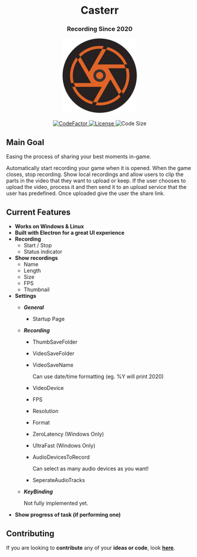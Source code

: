 <h1 align="center">Casterr</h1>
<h3 align="center">Recording Since 2020</h3>

<p align="center">
  <img src="https://raw.githubusercontent.com/CasterrTV/website/master/static/img/Orange_Casterr_Logo.svg" alt="logo" width="200px" />
  
  <br />
  <br />
  
  <a href="https://www.codefactor.io/repository/github/sbondco/casterr">
    <img src="https://www.codefactor.io/repository/github/sbondco/casterr/badge" alt="CodeFactor" />
  </a>
  
  <a href="LICENSE">
    <img src="https://img.shields.io/github/license/CasterrTV/Casterr.svg" alt="License" />
  </a>
  
  <a>
    <img src="https://img.shields.io/github/repo-size/CasterrTV/Casterr.svg" alt="Code Size" />
  </a>
</p>

## Main Goal

Easing the process of sharing your best moments in-game.

Automatically start recording your game when it is opened. When the game closes, stop recording. Show local recordings and allow users to clip the parts in the video that they want to upload or keep. If the user chooses to upload the video, process it and then send it to an upload service that the user has predefined. Once uploaded give the user the share link.

## Current Features

- **Works on Windows & Linux**
- **Built with Electron for a great UI experience**
- **Recording**
  - Start / Stop
  - Status indicator
- **Show recordings**
  - Name
  - Length
  - Size
  - FPS
  - Thumbnail
- **Settings**
  - ***General***
    - Startup Page
  - ***Recording***
    - ThumbSaveFolder
    - VideoSaveFolder
    - VideoSaveName
    
        Can use date/time formatting (eg. %Y will print 2020)
    
    - VideoDevice
    - FPS
    - Resolution
    - Format
    - ZeroLatency (Windows Only)
    - UltraFast (Windows Only)
    - AudioDevicesToRecord
      
        Can select as many audio devices as you want!
      
    - SeperateAudioTracks
  - ***KeyBinding***
    
    Not fully implemented yet.
- **Show progress of task (if performing one)**

## Contributing

If you are looking to **contribute** any of your **ideas or code**, look **[here](CONTRIBUTING.md)**.
